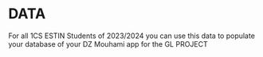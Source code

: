 # DATA
For all 1CS ESTIN Students of 2023/2024 you can use this data to populate your database of your DZ Mouhami app for the GL PROJECT
